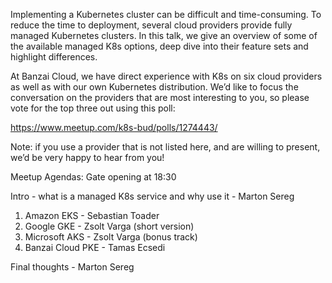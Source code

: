 Implementing a Kubernetes cluster can be difficult and time-consuming. To reduce the time to deployment, several cloud providers provide fully managed Kubernetes clusters. In this talk, we give an overview of some of the available managed K8s options, deep dive into their feature sets and highlight differences.

At Banzai Cloud, we have direct experience with K8s on six cloud providers as well as with our own Kubernetes distribution. We’d like to focus the conversation on the providers that are most interesting to you, so please vote for the top three out using this poll:

https://www.meetup.com/k8s-bud/polls/1274443/

Note: if you use a provider that is not listed here, and are willing to present, we’d be very happy to hear from you!

Meetup Agendas:
Gate opening at 18:30

Intro - what is a managed K8s service and why use it - Marton Sereg

1. Amazon EKS - Sebastian Toader
2. Google GKE - Zsolt Varga (short version)
3. Microsoft AKS - Zsolt Varga (bonus track)
4. Banzai Cloud PKE - Tamas Ecsedi

Final thoughts - Marton Sereg
